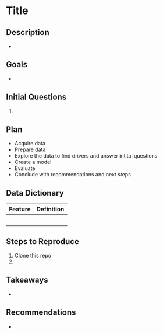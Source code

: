 # Title

## Description
- 

## Goals
- 

## Initial Questions
1. 

## Plan
- Acquire data
- Prepare data
- Explore the data to find drivers and answer intital questions
- Create a model 
- Evaluate
- Conclude with recommendations and next steps

## Data Dictionary
| Feature | Definition | 
|:--------|:-----------|
|  |  |
|  |  |
|  | |
|  | |
|  |  |


## Steps to Reproduce
1. Clone this repo
2. 

## Takeaways
-

## Recommendations
- 